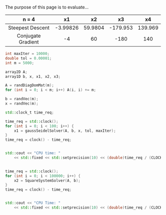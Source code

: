The purpose of this page is to evaluate...

|        n = 4       |    x1    |    x2   |    x3    |    x4   |
|:------------------:|:--------:|:-------:|:--------:|:-------:|
|  Steepest Descent  | -3.99826 | 59.9804 | -179.953 | 139.969 |
| Conjugate Gradient |       -4 |      60 |     -180 |     140 |

```cpp
int maxIter = 10000;
double tol = 0.00001;
int m = 5000;

array2D A;
array1D b, x, x1, x2, x3;

A = randDiagDomMat(m);
for (int i = 0; i < m; i++) A(i, i) += m;

b = randVec(m);
x = randVec(m);

std::clock_t time_req;

time_req = std::clock();
for (int i = 0; i < 100; i++) {
	x1 = gaussSeidelSolver(A, b, x, tol, maxIter);
}
time_req = clock() - time_req;


std::cout << "CPU time: "
	<< std::fixed << std::setprecision(10) << (double)time_req / (CLOCKS_PER_SEC*100.0) << " seconds" << std::endl;

	
time_req = std::clock();
for (int i = 0; i < 100000; i++) {
	x2 = SquareSystemSolver(A, b);
}
time_req = clock() - time_req;


std::cout << "CPU Time: "
	<< std::fixed << std::setprecision(10) << (double)time_req / (CLOCKS_PER_SEC*100000.0) << " seconds" << std::endl;
```